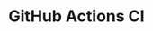 # GitHub Actions CI





























































































































































































































































































































































































































































































































































































































































































































































































































































































































































































































































































































































































































































































































































































































































































































































































































































































































































































































































































































































































































































































































































































































































































































































































































































































































































































































































































































